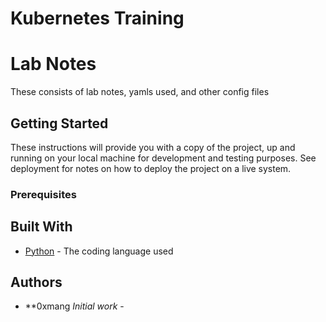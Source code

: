 # Kubernetes Training

# Lab Notes 

These consists of lab notes, yamls used, and other config files

## Getting Started

These instructions will provide you with a copy of the project, up and running on your local machine
for development and testing purposes. See deployment for notes on how to deploy the project
on a live system.

### Prerequisites


## Built With

* [Python](https://www.python.org/) - The coding language used

## Authors

* **0xmang *Initial work* - 
